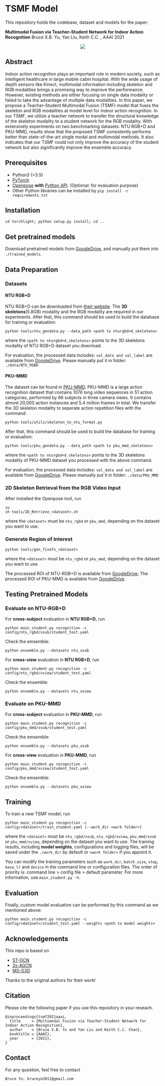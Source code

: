 # TSMF Model
This repository holds the codebase, dataset and models for the paper:

**Multimodal Fusion via Teacher-Student Network for Indoor Action Recognition** Bruce X.B. Yu, Yan Liu, Keith C.C. , AAAI 2021

<div align="center">
    <img src="resource/info/neural_fused_repre.png">
</div>

## Abstract
<!--
This repository holds the codebase, dataset and models for the paper:
**Multimodal Fusion via Teacher-Student Network for Indoor Action Recognition**

update github version with below commands:
  git add .
  git add commit
  git push git@github.com:bruceyo/TSMF.git
-->

Indoor action recognition plays an important role in modern society, such as intelligent healthcare in large mobile cabin hospital. With the wide usage of depth sensors like Kinect, multimodal information including skeleton and RGB modalities brings a promising way to improve the performance. However, existing methods are either focusing on single data modality or failed to take the advantage of multiple data modalities. In this paper, we propose a Teacher-Student Multimodal Fusion (TSMF) model that fuses the skeleton and RGB modalities at model level for indoor action recognition. In our TSMF, we utilize a teacher network to transfer the structural knowledge of the skeleton modality to a student network for the RGB modality. With extensively experiments on two benchmarking datasets: NTU RGB+D and PKU-MMD, results show that the proposed TSMF consistently performs better than state-of-the-art single modal and multimodal methods. It also indicates that our TSMF could not only improve the accuracy of the student network but also significantly improve the ensemble accuracy.

## Prerequisites
- Python3 (>3.5)
- [PyTorch](http://pytorch.org/)
- [Openpose](https://github.com/CMU-Perceptual-Computing-Lab/openpose) **with** [Python API](https://github.com/CMU-Perceptual-Computing-Lab/openpose/blob/master/doc/installation.md#python-api). (Optional: for evaluation purpose)
- Other Python libraries can be installed by `pip install -r requirements.txt`

## Installation
``` shell
cd torchlight; python setup.py install; cd ..
```

## Get pretrained models

Download pretrained models from [GoogleDrive](https://drive.google.com/drive/folders/1J63NA-L8v6FofNip4MMt3Zfi_S-FALt2?usp=sharing), and manually put them into ```./trained_models```.

## Data Preparation
### Datasets
#### NTU RGB+D
NTU RGB+D can be downloaded from [their website](http://rose1.ntu.edu.sg/datasets/actionrecognition.asp).
The **3D skeletons**(5.8GB) modality and the RGB modality are required in our experiments. After that, this command should be used to build the database for training or evaluation:
```
python tools/ntu_gendata.py --data_path <path to nturgbd+d_skeletons>
```
where the ```<path to nturgbd+d_skeletons>``` points to the 3D skeletons modality of NTU RGB+D dataset you download.

For evaluation, the processed data includes: ```val_data and val_label``` are available from [GoogleDrive](https://drive.google.com/drive/folders/1D7zXKuk4YF4vGczrkMv87lapdMlwEy_S?usp=sharing). Please manually put it in folder: ```./data/NTU_RGBD```

#### PKU-MMD
The dataset can be found in [PKU-MMD](https://github.com/ECHO960/PKU-MMD). PKU-MMD is a large action recognition dataset that contains 1076 long video sequences in 51 action categories, performed by 66 subjects in three camera views. It contains almost 20,000 action instances and 5.4 million frames in total. We transfer the 3D skeleton modality to seperate action repetition files with the command:
```
python tools/utils/skeleton_to_ntu_format.py
```
After that, this command should be used to build the database for training or evaluation:
```
python tools/pku_gendata.py --data_path <path to pku_mmd_skeletons>
```
where the ```<path to nturgbd+d_skeletons>``` points to the 3D skeletons modality of PKU-MMD dataset you processed with the above command.

For evaluation, the processed data includes: ```val_data and val_label``` are available from [GoogleDrive](https://drive.google.com/drive/folders/1iwsf1RP0a8rWLoh55kHlFibB3edQtd01?usp=sharing). Please manually put it in folder: ```./data/PKU_MMD```

### 2D Skeleton Retrieval from the RGB Video Input
After installed the Openpose tool, run
```
su
sh tools/2D_Retrieve_<dataset>.sh
```
where the ```<dataset>``` must be ```ntu_rgbd``` or ```pku_mmd```, depending on the dataset you want to use.

### Generate Region of Interest
```
python tools/gen_fivefs_<dataset>
```
where the ```<dataset>``` must be ```ntu_rgbd``` or ```pku_mmd```, depending on the dataset you want to use.

The processed ROI of NTU-RGB+D is available from [GoogleDrive](https://drive.google.com/file/d/1NjLSNaJjR-XuSv3MmrQisFJTTg-Vc8ID/view?usp=sharing);
The processed ROI of PKU-MMD is available from [GoogleDrive](https://drive.google.com/file/d/1zHtjWF06mHjcMLsRhTIFiLPu9wpfoYs8/view?usp=sharing).
## Testing Pretrained Models
<!-- ### Evaluation
Once datasets and the pretrained models are ready, we can start the evaluation. -->
### Evaluate on NTU-RGB+D
For **cross-subject** evaluation in **NTU RGB+D**, run
```
python main_student.py recognition -c config/ntu_rgbd/xsub/student_test.yaml
```
Check the emsemble:
```
python ensemble.py --datasets ntu_xsub
```
For **cross-view** evaluation in **NTU RGB+D**, run
```
python main_student.py recognition -c config/ntu_rgbd/xview/student_test.yaml
```
Check the ensemble:
```
python ensemble.py --datasets ntu_xview
```
### Evaluate on PKU-MMD
For **cross-subject** evaluation in **PKU-MMD**, run
```
python main_student.py recognition -c config/pku_mmd/xsub/student_test.yaml
```
Check the emsemble:
```
python ensemble.py --datasets pku_xsub
```
For **cross-view** evaluation in **PKU-MMD**, run
```
python main_student.py recognition -c config/pku_mmd/xview/student_test.yaml
```
Check the emsemble:
```
python ensemble.py --datasets pku_xview
```

## Training
To train a new TSMF model, run
```
python main_student.py recognition -c config/<dataset>/train_student.yaml [--work_dir <work folder>]
```
where the ```<dataset>``` must be ```ntu_rgbd/xsub```, ```ntu_rgbd/xview```, ```pku_mmd/xsub``` or ```pku_mmd/xview```, depending on the dataset you want to use.
The training results, including **model weights**, configurations and logging files, will be saved under the ```./work_dir``` by default or ```<work folder>``` if you appoint it.

You can modify the training parameters such as ```work_dir```, ```batch_size```, ```step```, ```base_lr``` and ```device``` in the command line or configuration files. The order of priority is:  command line > config file > default parameter. For more information, use ```main_student.py -h```.

## Evaluation
Finally, custom model evaluation can be performed by this command as we mentioned above:
```
python main_student.py recognition -c config/<dataset>/student_test.yaml --weights <path to model weights>
```

## Acknowledgements
This repo is based on
- [ST-GCN](https://github.com/yysijie/st-gcn)
- [2s-AGCN](https://github.com/lshiwjx/2s-AGCN)
- [MS-G3D](https://github.com/kenziyuliu/MS-G3D)

Thanks to the original authors for their work!

## Citation
Please cite the following paper if you use this repository in your reseach.
```
@inproceedings{tsmf2021aaai,
  title     = {Multimodal Fusion via Teacher-Student Network for Indoor Action Recognition},
  author    = {Bruce X.B. Yu and Yan Liu and Keith C.C. Chan},
  booktitle = {AAAI},
  year      = {2021},
}
```

## Contact
For any question, feel free to contact
```
Bruce Yu: bruceyo2011@gmail.com
```
